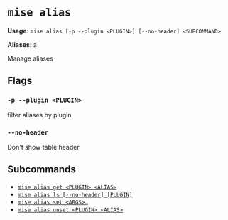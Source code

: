 # `mise alias`

**Usage**: `mise alias [-p --plugin <PLUGIN>] [--no-header] <SUBCOMMAND>`

**Aliases**: a

Manage aliases

## Flags

### `-p --plugin <PLUGIN>`

filter aliases by plugin

### `--no-header`

Don't show table header

## Subcommands

* [`mise alias get <PLUGIN> <ALIAS>`](/cli/alias/get.md)
* [`mise alias ls [--no-header] [PLUGIN]`](/cli/alias/ls.md)
* [`mise alias set <ARGS>…`](/cli/alias/set.md)
* [`mise alias unset <PLUGIN> <ALIAS>`](/cli/alias/unset.md)
